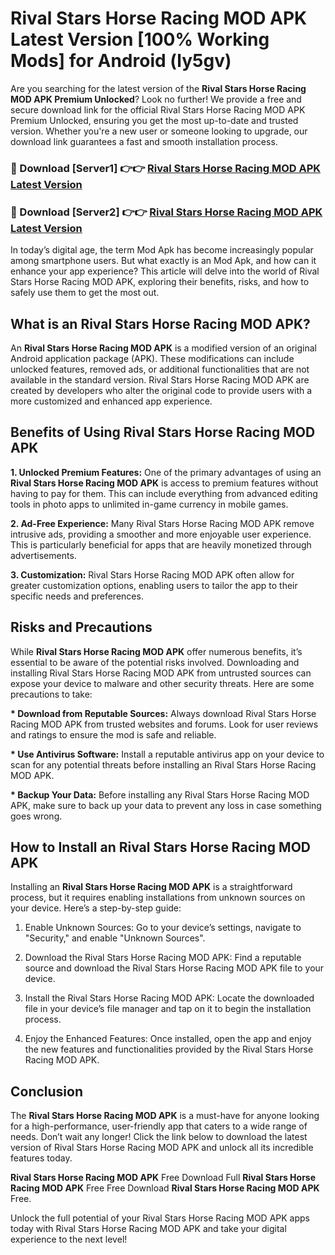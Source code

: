 # Rival Stars Horse Racing MOD APK Latest Version [100% Working Mods] for Android (ly5gv)

Are you searching for the latest version of the <strong>Rival Stars Horse Racing MOD APK Premium Unlocked</strong>? Look no further! We provide a free and secure download link for the official Rival Stars Horse Racing MOD APK Premium Unlocked, ensuring you get the most up-to-date and trusted version. Whether you're a new user or someone looking to upgrade, our download link guarantees a fast and smooth installation process.


<h3>🔴 Download [Server1] 👉👉 <a href="https://getmodsapk.pages.dev?q=Rival+Stars+Horse+Racing+MOD+APK&ref=4R3">Rival Stars Horse Racing MOD APK Latest Version</a></h3>

<h3>🔴 Download [Server2] 👉👉 <a href="https://getmodsapk.pages.dev?q=Rival+Stars+Horse+Racing+MOD+APK&ref=4R3">Rival Stars Horse Racing MOD APK Latest Version</a></h3>


In today’s digital age, the term Mod Apk has become increasingly popular among smartphone users. But what exactly is an Mod Apk, and how can it enhance your app experience? This article will delve into the world of Rival Stars Horse Racing MOD APK, exploring their benefits, risks, and how to safely use them to get the most out.


<h2>What is an Rival Stars Horse Racing MOD APK?</h2>

An <strong>Rival Stars Horse Racing MOD APK</strong> is a modified version of an original Android application package (APK). These modifications can include unlocked features, removed ads, or additional functionalities that are not available in the standard version. Rival Stars Horse Racing MOD APK are created by developers who alter the original code to provide users with a more customized and enhanced app experience.


<h2>Benefits of Using Rival Stars Horse Racing MOD APK</h2>

<strong> 1. Unlocked Premium Features:</strong> One of the primary advantages of using an <strong>Rival Stars Horse Racing MOD APK</strong> is access to premium features without having to pay for them. This can include everything from advanced editing tools in photo apps to unlimited in-game currency in mobile games.

<strong> 2. Ad-Free Experience:</strong> Many Rival Stars Horse Racing MOD APK remove intrusive ads, providing a smoother and more enjoyable user experience. This is particularly beneficial for apps that are heavily monetized through advertisements.

<strong> 3. Customization:</strong> Rival Stars Horse Racing MOD APK often allow for greater customization options, enabling users to tailor the app to their specific needs and preferences.


<h2>Risks and Precautions</h2>

While <strong>Rival Stars Horse Racing MOD APK</strong> offer numerous benefits, it’s essential to be aware of the potential risks involved. Downloading and installing Rival Stars Horse Racing MOD APK from untrusted sources can expose your device to malware and other security threats. Here are some precautions to take:

<strong> * Download from Reputable Sources:</strong> Always download Rival Stars Horse Racing MOD APK from trusted websites and forums. Look for user reviews and ratings to ensure the mod is safe and reliable.

<strong> * Use Antivirus Software:</strong> Install a reputable antivirus app on your device to scan for any potential threats before installing an Rival Stars Horse Racing MOD APK.

<strong> * Backup Your Data:</strong> Before installing any Rival Stars Horse Racing MOD APK, make sure to back up your data to prevent any loss in case something goes wrong.


<h2>How to Install an Rival Stars Horse Racing MOD APK</h2>

Installing an <strong>Rival Stars Horse Racing MOD APK</strong> is a straightforward process, but it requires enabling installations from unknown sources on your device. Here’s a step-by-step guide:

 1. Enable Unknown Sources: Go to your device’s settings, navigate to "Security," and enable "Unknown Sources".

 2. Download the Rival Stars Horse Racing MOD APK: Find a reputable source and download the Rival Stars Horse Racing MOD APK file to your device.

 3. Install the Rival Stars Horse Racing MOD APK: Locate the downloaded file in your device’s file manager and tap on it to begin the installation process.

 4. Enjoy the Enhanced Features: Once installed, open the app and enjoy the new features and functionalities provided by the Rival Stars Horse Racing MOD APK.


<h2><strong>Conclusion</strong></h2>

The <strong>Rival Stars Horse Racing MOD APK</strong> is a must-have for anyone looking for a high-performance, user-friendly app that caters to a wide range of needs. Don’t wait any longer! Click the link below to download the latest version of Rival Stars Horse Racing MOD APK and unlock all its incredible features today.

<strong>Rival Stars Horse Racing MOD APK</strong> Free Download Full <strong>Rival Stars Horse Racing MOD APK</strong> Free Free Download <strong>Rival Stars Horse Racing MOD APK</strong> Free.

Unlock the full potential of your Rival Stars Horse Racing MOD APK apps today with Rival Stars Horse Racing MOD APK and take your digital experience to the next level!